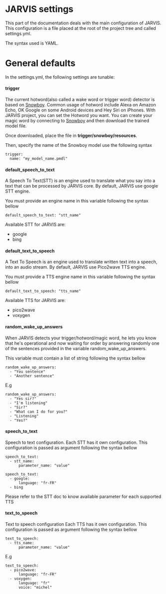 # JARVIS settings

This part of the documentation deals with the main configuration of JARVIS. 
This configuration is a file placed at the root of the project tree and called settings.yml.

The syntax used is YAML.

# General defaults

In the settings.yml, the following settings are tunable:

#### trigger

The current hotword(also called a wake word or trigger word) detector is based on [Snowboy](https://snowboy.kitt.ai/).
Common usage of hotword include Alexa on Amazon Echo, OK Google on some Android devices and Hey Siri on iPhones.
With JARVIS project, you can set the Hotword you want. You can create your magic word by connecting to [Snowboy](https://snowboy.kitt.ai/) 
and then download the trained model file.

Once downloaded, place the file in **trigger/snowboy/resources**.

Then, specify the name of the Snowboy model use the following syntax
```
trigger:
  name: "my_model_name.pmdl"
```

#### default_speech_to_text

A Speech To Text(STT) is an engine used to translate what you say into a text that can be processed by JARVIS core. 
By default, JARVIS use google STT engine.

You must provide an engine name in this variable following the syntax bellow
```
default_speech_to_text: "stt_name"
```

Available STT for JARVIS are:
- google
- bing

#### default_text_to_speech
A Text To Speech is an engine used to translate written text into a speech, into an audio stream.
By default, JARVIS use Pico2wave TTS engine.

You must provide a TTS engine name in this variable following the syntax bellow
```
default_text_to_speech: "tts_name"
```

Available TTS for JARVIS are:
- pico2wave
- voxygen

#### random_wake_up_answers
When JARVIS detects your trigger/hotword/magic word, he lets you know that he's operational and now waiting for order by answering randomly 
one of the sentences provided in the variable random_wake_up_answers.

This variable must contain a list of string following the syntax bellow
```
random_wake_up_answers:
  - "You sentence"
  - "Another sentence"
```

E.g
```
random_wake_up_answers:
  - "Yes sir?"
  - "I'm listening"
  - "Sir?"
  - "What can I do for you?"
  - "Listening"
  - "Yes?"
```

#### speech_to_text
Speech to text configuration.
Each STT has it own configuration. This configuration is passed as argument following the syntax bellow
```
speech_to_text:
  - stt_name:
      parameter_name: "value"
```      

```
speech_to_text:
  - google:
      language: "fr-FR"
  - bing
```

Please refer to the STT doc to know available parameter for each supported TTS
#### text_to_speech
Text to speech configuration
Each TTS has it own configuration. This configuration is passed as argument following the syntax bellow
```
text_to_speech:
  - tts_name:
      parameter_name: "value"
```

E.g
```
text_to_speech:
  - pico2wave:
      language: "fr-FR"
  - voxygen:
      language: "fr"
      voice: "michel"
```